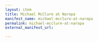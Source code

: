 ```yaml
---
layout: item
title: Michael McClure at Naropa
manifest_name: michael-mcclure-at-naropa
permalink: michael-mcclure-at-naropa
external_manifest_url: 

---
```

<!-- Add an essay or interpretive material below this line,
using HTML or markdown.  Do not modify this file above this line -->
